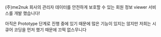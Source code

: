 (주)me2nuk 회사의 관리자 데이터를 안전하게 보호할 수 있는 회원 정보 viewer 서비스를 개발 했습니다!

아직은 Prototype 단계로 진행 중에 있기 때문에 많은 기능이 있지는 않지만 저희는 시큐어 코딩을 먼저 했기 때문에 끄떡 없스무니다